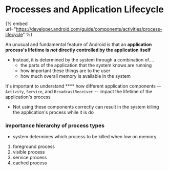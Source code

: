 # Processes and Application Lifecycle

{% embed url="https://developer.android.com/guide/components/activities/process-lifecycle" %}

An unusual and fundamental feature of Android is that an **application process's lifetime is **_**not**_** directly controlled by the application itself**

* Instead, it is determined by the system through a combination of....
  * the parts of the application that the system knows are running
  * how important these things are to the user
  * how much overall memory is available in the system

It's important to understand **** how different application components -- `Activity`, `Service`, and `BroadcastReceiver`  -- impact the lifetime of the application's process

* Not using these components correctly can result in the system killing the application's process while it is do

### importance hierarchy of process types

* system determines which process to be killed when low on memory

1. foreground process
2. visible process
3. service process
4. cached process


